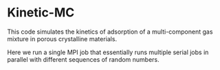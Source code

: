# Kinetic-MC
This code simulates the kinetics of adsorption of a multi-component gas mixture in porous crystalline materials.

Here we run a single MPI job that essentially runs multiple serial jobs in parallel with different sequences of random numbers. 
